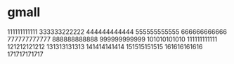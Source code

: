 # gmall
111111111111
333333222222
444444444444
555555555555
666666666666
777777777777
888888888888
999999999999
101010101010
111111111111
121212121212
131313131313
141414141414
151515151515
161616161616
171717171717